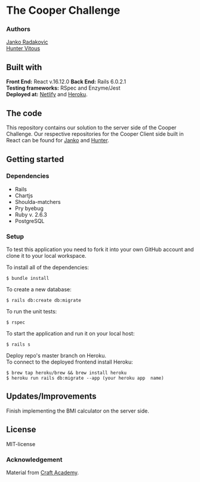 # The Cooper Challenge  
### Authors  
[Janko Radakovic](https://github.com/MadFarmer101)  
[Hunter Vitous](https://github.com/hmvitous)

## Built with  
**Front End:** React v.16.12.0 
**Back End:** Rails 6.0.2.1  
**Testing frameworks:** RSpec and Enzyme/Jest  
**Deployed at:** [Netlify](https://cooper-test-hunter-janko.netlify.app/)  and [Heroku](https://www.heroku.com/).  

## The code   
This repository contains our solution to the server side of the Cooper Challenge. Our respective repositories for the Cooper Client side built in React can be found for [Janko](https://github.com/MadFarmer101/cooper_react.git) and [Hunter](https://github.com/hmvitous/cooper_react.git).

## Getting started
### Dependencies    
* Rails   
* Chartjs
* Shoulda-matchers
* Pry byebug
* Ruby v. 2.6.3  
* PostgreSQL  

### Setup   
To test this application you need to fork it into your own GitHub account and clone it to your local workspace.  

To install all of the dependencies:  
```
$ bundle install 
```
To create a new database:  
```
$ rails db:create db:migrate  
```
To run the unit tests:  

```
$ rspec
``` 
  
To start the application and run it on your local host:
```
$ rails s
```
Deploy repo's master branch on Heroku.</br>
To connect to the deployed frontend install Heroku:
``` 
$ brew tap heroku/brew && brew install heroku
$ heroku run rails db:migrate --app (your heroku app  name)
```

## Updates/Improvements    
Finish implementing the BMI calculator on the server side.  

## License  
MIT-license

### Acknowledgement  
Material from [Craft Academy](https://craftacademy.se).  

